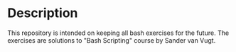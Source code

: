 # Description
This repository is intended on keeping all bash exercises for the future.
The exercises are solutions to "Bash Scripting" course by Sander van Vugt.
